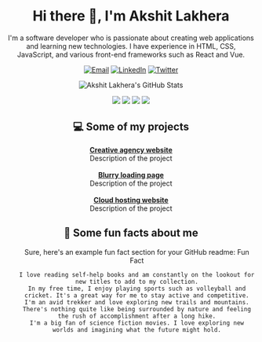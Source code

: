 
<!-- Introduction -->
<h1 align="center">Hi there 👋, I'm Akshit Lakhera</h1>
<p align="center">I'm a software developer who is passionate about creating web applications and learning new technologies. I have experience in HTML, CSS, JavaScript, and various front-end frameworks such as React and Vue.</p>

<!-- Social media badges -->
<p align="center">
  <a href="mailto:akshitlakhera14@gmail.com"><img alt="Email" src="https://img.shields.io/badge/-Email-FF4500?style=flat&logo=Gmail&logoColor=white"></a>
  <a href="https://www.linkedin.com/in/akshit-lakhera-798655206/"><img alt="LinkedIn" src="https://img.shields.io/badge/-LinkedIn-0077B5?style=flat&logo=Linkedin&logoColor=white"></a>
  <a href="https://twitter.com/AkshitLakhera"><img alt="Twitter" src="https://img.shields.io/badge/-Twitter-1DA1F2?style=flat&logo=Twitter&logoColor=white"></a>
</p>

<!-- GitHub stats -->
<p align="center"><img src="https://github-readme-stats.vercel.app/api?username=Akshit Lakhera&show_icons=true&theme=dracula" alt="Akshit Lakhera's GitHub Stats"></p>

<!-- Languages and tools -->
<p align="center">
  <img src="https://img.shields.io/badge/-HTML-E34F26?style=flat&logo=html5&logoColor=white">
  <img src="https://img.shields.io/badge/-CSS-1572B6?style=flat&logo=css3&logoColor=white">
  <img src="https://img.shields.io/badge/-JavaScript-F7DF1E?style=flat&logo=javascript&logoColor=black">
<!--  <img src="https://img.shields.io/badge/-React-61DAFB?style=flat&logo=react&logoColor=black">
  <img src="https://img.shields.io/badge/-Vue-4FC08D?style=flat&logo=vue.js&logoColor=white">
  <img src="https://img.shields.io/badge/-Node.js-339933?style=flat&logo=node.js&logoColor=white">
  <img src="https://img.shields.io/badge/-Express.js-000000?style=flat&logo=express&logoColor=white">
  <img src="https://img.shields.io/badge/-MongoDB-47A248?style=flat&logo=mongodb&logoColor=white"> -->
  <img src="https://img.shields.io/badge/-Git-F05032?style=flat&logo=git&logoColor=white">
</p>

<!-- Projects -->
<h2 align="center">💻 Some of my projects</h2>
<p align="center">
  <a href="https://design-agency-website.vercel.app/"><b>Creative agency website</b></a><br>Description of the project<br><br>
  <a href="https://blurry-landing-page.vercel.app/"><b>Blurry loading page</b></a><br>Description of the project<br><br>
  <a href="https://design-agency-website-wpdg.vercel.app/"><b>Cloud hosting website</b></a><br>Description of the project
</p>

<!-- Fun facts -->
<h2 align="center">🎉 Some fun facts about me</h2>
<ul align="center">
 Sure, here's an example fun fact section for your GitHub readme:
Fun Fact

    I love reading self-help books and am constantly on the lookout for new titles to add to my collection.
    In my free time, I enjoy playing sports such as volleyball and cricket. It's a great way for me to stay active and competitive.
    I'm an avid trekker and love exploring new trails and mountains. There's nothing quite like being surrounded by nature and feeling the rush of accomplishment after a long hike.
    I'm a big fan of science fiction movies. I love exploring new worlds and imagining what the future might hold.
